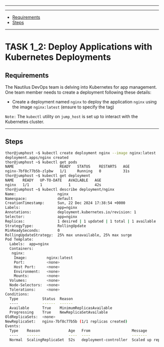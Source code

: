 ------------------------------

[//]: # ( Start: &nbsp;&nbsp;&nbsp;&nbsp;&nbsp;&nbsp;&nbsp;&nbsp;2024-12-19 20:15:00 )
[//]: # ( Finished: &nbsp;&nbsp;2024-12-19 20:32:00 )

------------------------------

- [Requirements](#requirements)
- [Steps](#steps)

------------------------------

# TASK 1_2: Deploy Applications with Kubernetes Deployments

## Requirements

The Nautilus DevOps team is delving into Kubernetes for app management.
One team member needs to create a deployment following these details:

   - Create a deployment named `nginx` to deploy the application `nginx` using the image `nginx:latest` (ensure to specify the tag)

`Note:` The `kubectl` utility on `jump_host` is set up to interact with the Kubernetes cluster.

------------------------------

## Steps

```bash
thor@jumphost ~$ kubectl create deployment nginx --image nginx:latest
deployment.apps/nginx created
thor@jumphost ~$ kubectl get pods
NAME                     READY   STATUS    RESTARTS   AGE
nginx-7bf8c77b5b-zlpbw   1/1     Running   0          31s
thor@jumphost ~$ kubectl get deployment
NAME    READY   UP-TO-DATE   AVAILABLE   AGE
nginx   1/1     1            1           42s
thor@jumphost ~$ kubectl describe deployment/nginx
Name:                   nginx
Namespace:              default
CreationTimestamp:      Sun, 22 Dec 2024 17:38:54 +0000
Labels:                 app=nginx
Annotations:            deployment.kubernetes.io/revision: 1
Selector:               app=nginx
Replicas:               1 desired | 1 updated | 1 total | 1 available | 0 unavailable
StrategyType:           RollingUpdate
MinReadySeconds:        0
RollingUpdateStrategy:  25% max unavailable, 25% max surge
Pod Template:
  Labels:  app=nginx
  Containers:
   nginx:
    Image:         nginx:latest
    Port:          <none>
    Host Port:     <none>
    Environment:   <none>
    Mounts:        <none>
  Volumes:         <none>
  Node-Selectors:  <none>
  Tolerations:     <none>
Conditions:
  Type           Status  Reason
  ----           ------  ------
  Available      True    MinimumReplicasAvailable
  Progressing    True    NewReplicaSetAvailable
OldReplicaSets:  <none>
NewReplicaSet:   nginx-7bf8c77b5b (1/1 replicas created)
Events:
  Type    Reason             Age   From                   Message
  ----    ------             ----  ----                   -------
  Normal  ScalingReplicaSet  52s   deployment-controller  Scaled up replica set nginx-7bf8c77b5b to 1
```
